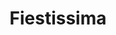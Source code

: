 ---
title: "Fiestissima"
url: /ciudad-autonoma-de-buenos-aires/fiestissima-carhue/
shop: Lebensmittel
---